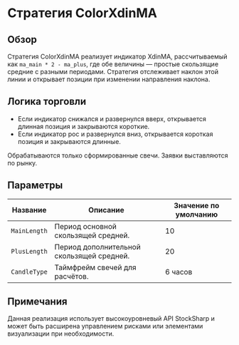 # Стратегия ColorXdinMA

## Обзор
Стратегия ColorXdinMA реализует индикатор XdinMA, рассчитываемый как `ma_main * 2 - ma_plus`, где обе величины — простые скользящие средние с разными периодами. Стратегия отслеживает наклон этой линии и открывает позиции при изменении направления наклона.

## Логика торговли
- Если индикатор снижался и развернулся вверх, открывается длинная позиция и закрываются короткие.
- Если индикатор рос и развернулся вниз, открывается короткая позиция и закрываются длинные.

Обрабатываются только сформированные свечи. Заявки выставляются по рынку.

## Параметры
| Название | Описание | Значение по умолчанию |
| --- | --- | --- |
| `MainLength` | Период основной скользящей средней. | 10 |
| `PlusLength` | Период дополнительной скользящей средней. | 20 |
| `CandleType` | Таймфрейм свечей для расчётов. | 6 часов |

## Примечания
Данная реализация использует высокоуровневый API StockSharp и может быть расширена управлением рисками или элементами визуализации при необходимости.
